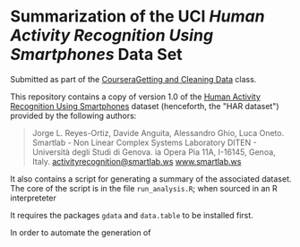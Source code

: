 # Summarization of the UCI _Human Activity Recognition Using Smartphones_ Data Set

Submitted as part of the [Coursera](http://coursera.org)[Getting and Cleaning Data](https://www.coursera.org/course/getdata) class.

This repository contains a copy of version 1.0 of the [Human Activity Recognition Using
Smartphones](http://archive.ics.uci.edu/ml/datasets/Human+Activity+Recognition+Using+Smartphones)
dataset (henceforth, the "HAR dataset") provided by the following authors:

> Jorge L. Reyes-Ortiz, Davide Anguita, Alessandro Ghio, Luca Oneto.
> Smartlab - Non Linear Complex Systems Laboratory
> DITEN - Università degli Studi di Genova. ia Opera Pia 11A, I-16145, Genoa, Italy.
> activityrecognition@smartlab.ws
> www.smartlab.ws

It also contains a script for generating a summary of the associated dataset. The core of the script is in the file `run_analysis.R`; when sourced in an R interpreteter

It requires the packages `gdata` and `data.table` to be installed first.

In order to automate the generation of